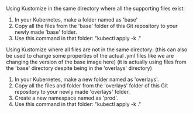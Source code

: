 Using Kustomize in the same directory where all the supporting files exist:
1. In your Kubernetes, make a folder named as 'base'
2. Copy all the files from the 'base' folder of this Git repository to your newly made 'base' folder.
3. Use this command in that folder: "kubectl apply -k ."

Using Kustomize where all files are not in the same directory:
(this can also be used to change some properties of the actual .yml files like we are changing the version of the base image here)
(it is actually using files from the 'base' directory despite being in the 'overlays' directory)
1. In your Kubernetes, make a new folder named as 'overlays'.
2. Copy all the files and folder from the 'overlays' folder of this Git repository to your newly made 'overlays' folder.
3. Create a new namespace named as 'prod'.
4. Use this command in that folder: "kubectl apply -k ."
